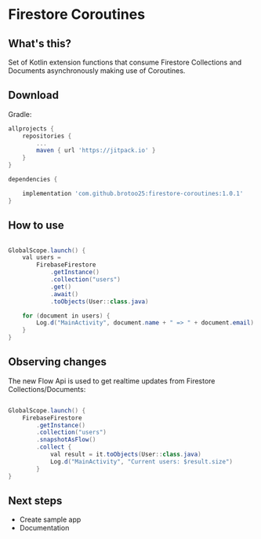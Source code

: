 # Firestore Coroutines

## What's this?

Set of Kotlin extension functions that consume Firestore Collections and Documents asynchronously making use of Coroutines.

## Download

Gradle:

```groovy
allprojects {
    repositories {
        ...
        maven { url 'https://jitpack.io' }
    }
}

dependencies {

    implementation 'com.github.brotoo25:firestore-coroutines:1.0.1'
}
```

## How to use

```java

GlobalScope.launch() {
    val users =
        FirebaseFirestore
            .getInstance()
            .collection("users")
            .get()
            .await()
            .toObjects(User::class.java)

    for (document in users) {
        Log.d("MainActivity", document.name + " => " + document.email)
    }
}
```

## Observing changes

The new Flow Api is used to get realtime updates from Firestore Collections/Documents:

```java

GlobalScope.launch() {
    FirebaseFirestore
        .getInstance()
        .collection("users")
        .snapshotAsFlow()
        .collect {
            val result = it.toObjects(User::class.java)
            Log.d("MainActivity", "Current users: $result.size")
        }
}
```

## Next steps

 * Create sample app
 * Documentation
